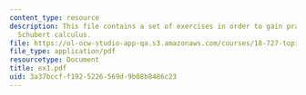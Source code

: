 ```yaml
---
content_type: resource
description: This file contains a set of exercises in order to gain practice with
  Schubert calculus.
file: https://ol-ocw-studio-app-qa.s3.amazonaws.com/courses/18-727-topics-in-algebraic-geometry-intersection-theory-on-moduli-spaces-spring-2006/3a37bccff1925226569d9b08b8486c23_ex1.pdf
file_type: application/pdf
resourcetype: Document
title: ex1.pdf
uid: 3a37bccf-f192-5226-569d-9b08b8486c23
---
```

